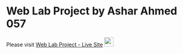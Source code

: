 <h1>Web Lab Project by Ashar Ahmed 057</h1>
Please visit <a href="asharahmed1.github.io/web-lab">Web Lab Project - Live Site</a> <img src="https://cultofthepartyparrot.com/parrots/hd/githubparrot.gif" width="25" height="25"/>
